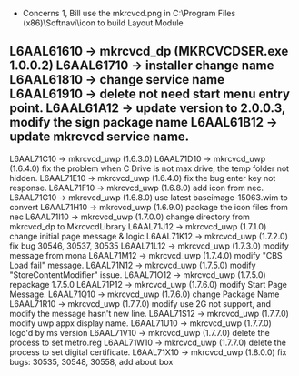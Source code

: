 * Concerns
1, Bill use the mkrcvcd.png in C:\Program Files (x86)\Softnavi\icon to build Layout Module


L6AAL61610 -> mkrcvcd_dp (MKRCVCDSER.exe 1.0.0.2)
L6AAL61710 -> installer change name
L6AAL61810 -> change service name
L6AAL61910 -> delete not need start menu entry point. 
L6AAL61A12 -> update version to 2.0.0.3, modify the sign package name
L6AAL61B12 -> update mkrcvcd service name.
-------------------------------------------------------
L6AAL71C10 -> mkrcvcd_uwp (1.6.3.0)
L6AAL71D10 -> mkrcvcd_uwp (1.6.4.0)  fix the problem when C Drive is not max drive, the temp folder not hidden.
L6AAL71E10 -> mkrcvcd_uwp (1.6.4.0) fix the bug enter key not response.
L6AAL71F10 -> mkrcvcd_uwp (1.6.8.0) add icon from nec.
L6AAL71G10 -> mkrcvcd_uwp (1.6.8.0) use latest baseimage-15063.wim to convert
L6AAL71H10 -> mkrcvcd_uwp (1.6.9.0) package the icon files from nec
L6AAL71I10 -> mkrcvcd_uwp (1.7.0.0) change directory from mkrcvcd_dp to MkrcvcdLibrary
L6AAL71J12 -> mkrcvcd_uwp (1.7.1.0) change initial page message & logic
L6AAL71K12 -> mkrcvcd_uwp (1.7.2.0) fix bug 30546, 30537, 30535
L6AAL71L12 -> mkrcvcd_uwp (1.7.3.0) modify message from mona
L6AAL71M12 -> mkrcvcd_uwp (1.7.4.0) modify "CBS Load fail" message.
L6AAL71N12 -> mkrcvcd_uwp (1.7.5.0) modify "StoreContentModifier" issue.
L6AAL71O12 -> mkrcvcd_uwp (1.7.5.0) repackage 1.7.5.0
L6AAL71P12 -> mkrcvcd_uwp (1.7.6.0) modify Start Page Message.
L6AAL71Q10 -> mkrcvcd_uwp (1.7.6.0) change Package Name
L6AAL71R10 -> mkrcvcd_uwp (1.7.7.0) modify use 2G not support, and modify the message hasn't new line.
L6AAL71S12 -> mkrcvcd_uwp (1.7.7.0) modify uwp appx display name.
L6AAL71U10 -> mkrcvcd_uwp (1.7.7.0) logo'd by ms version
L6AAL71V10 -> mkrcvcd_uwp (1.7.7.0) delete the process to set metro.reg
L6AAL71W10 -> mkrcvcd_uwp (1.7.7.0) delete the process to set digital certificate.
L6AAL71X10 -> mkrcvcd_uwp (1.8.0.0) fix bugs: 30535, 30548, 30558, add about box 

